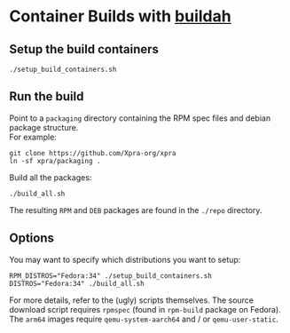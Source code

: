 # Container Builds with [buildah](https://buildah.io/)

## Setup the build containers
```
./setup_build_containers.sh
```

## Run the build
Point to a `packaging` directory containing the RPM spec files and debian package structure.  
For example:

```shell
git clone https://github.com/Xpra-org/xpra
ln -sf xpra/packaging .
```
Build all the packages:

```shell
./build_all.sh
```
The resulting `RPM` and `DEB` packages are found in the `./repo` directory.


## Options
You may want to specify which distributions you want to setup:

```
RPM_DISTROS="Fedora:34" ./setup_build_containers.sh
DISTROS="Fedora:34" ./build_all.sh
```

For more details, refer to the (ugly) scripts themselves. 
The source download script requires `rpmspec` (found in `rpm-build` package on Fedora).  
The `arm64` images require `qemu-system-aarch64` and / or `qemu-user-static`.
